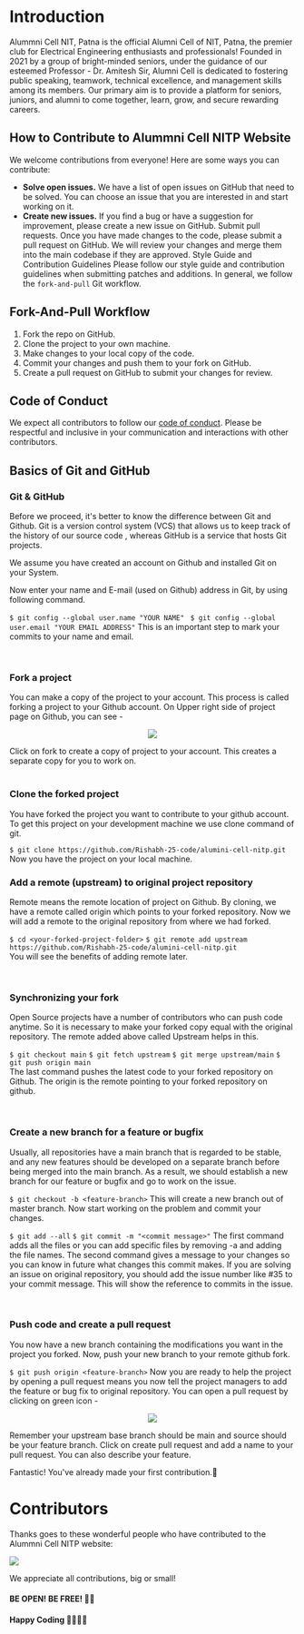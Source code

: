 # Introduction
Alummni Cell NIT, Patna is the official Alumni Cell of NIT, Patna, the premier club for Electrical Engineering enthusiasts and professionals! Founded in 2021 by a group of bright-minded seniors, under the guidance of our esteemed Professor - Dr. Amitesh Sir, Alumni Cell is dedicated to fostering public speaking, teamwork, technical excellence, and management skills among its members. Our primary aim is to provide a platform for seniors, juniors, and alumni to come together, learn, grow, and secure rewarding careers.

## How to Contribute to Alummni Cell NITP Website
We welcome contributions from everyone! Here are some ways you can contribute:

 - **Solve open issues.** We have a list of open issues on GitHub that need to be solved. You can choose an issue that you are interested in and start working on it.
 - **Create new issues.** If you find a bug or have a suggestion for improvement, please create a new issue on GitHub.
Submit pull requests. Once you have made changes to the code, please submit a pull request on GitHub. We will review your changes and merge them into the main codebase if they are approved.
Style Guide and Contribution Guidelines
Please follow our style guide and contribution guidelines when submitting patches and additions. In general, we follow the `fork-and-pull` Git workflow.

## Fork-And-Pull Workflow

1. Fork the repo on GitHub.
2. Clone the project to your own machine.
3. Make changes to your local copy of the code.
4. Commit your changes and push them to your fork on GitHub.
5. Create a pull request on GitHub to submit your changes for review.

## Code of Conduct
We expect all contributors to follow our [code of conduct](https://github.com/Rishabh-25-code/alumini-cell-nitp/CODE_OF_CONDUCT.md). Please be respectful and inclusive in your communication and interactions with other contributors.

## Basics of Git and GitHub

### Git & GitHub

Before we proceed, it's better to know the difference between Git and Github. Git is a version control system (VCS) that allows us to keep track of the history of our source code , whereas GitHub is a service that hosts Git projects. 

We assume you have created an account on Github and installed Git on your System.

Now enter your name and E-mail (used on Github) address in Git, by using following command.

`$ git config --global user.name "YOUR NAME"`
` $ git config --global user.email "YOUR EMAIL ADDRESS"`
This is an important step to mark your commits to your name and email.

<br />

### Fork a project

You can make a copy of the project to your account. This process is called forking a project to your Github account. On Upper right side of project page on Github, you can see -

<p align="center">  <img  src="https://i.imgur.com/P0n6f97.png">  </p>
Click on fork to create a copy of project to your account. This creates a separate copy for you to work on.

<br />

<br />

### Clone the forked project

You have forked the project you want to contribute to your github account. To get this project on your development machine we use clone command of git.

`$ git clone https://github.com/Rishabh-25-code/alumini-cell-nitp.git`<br/>
Now you have the project on your local machine.
<br />

### Add a remote (upstream) to original project repository

Remote means the remote location of project on Github. By cloning, we have a remote called origin which points to your forked repository. Now we will add a remote to the original repository from where we had forked.

`$ cd <your-forked-project-folder>`
`$ git remote add upstream https://github.com/Rishabh-25-code/alumini-cell-nitp.git` <br/>
You will see the benefits of adding remote later.

<br />

### Synchronizing your fork

Open Source projects have a number of contributors who can push code anytime. So it is necessary to make your forked copy equal with the original repository. The remote added above called Upstream helps in this.

`$ git checkout main`
`$ git fetch upstream`
`$ git merge upstream/main`
`$ git push origin main` <br/>
The last command pushes the latest code to your forked repository on Github. The origin is the remote pointing to your forked repository on github.

<br />

### Create a new branch for a feature or bugfix

Usually, all repositories have a main branch that is regarded to be stable, and any new features should be developed on a separate branch before being merged into the main branch. As a result, we should establish a new branch for our feature or bugfix and go to work on the issue. 

`$ git checkout -b <feature-branch>`
This will create a new branch out of master branch. Now start working on the problem and commit your changes.

`$ git add --all`
`$ git commit -m "<commit message>"`
The first command adds all the files or you can add specific files by removing -a and adding the file names. The second command gives a message to your changes so you can know in future what changes this commit makes. If you are solving an issue on original repository, you should add the issue number like #35 to your commit message. This will show the reference to commits in the issue.

<br />

### Push code and create a pull request

You now have a new branch containing the modifications you want in the project you forked. Now, push your new branch to your remote github fork. 

`$ git push origin <feature-branch>`
Now you are ready to help the project by opening a pull request means you now tell the project managers to add the feature or bug fix to original repository. You can open a pull request by clicking on green icon -

<p align="center">  <img  src="https://i.imgur.com/aGaqAD5.png">  </p>

Remember your upstream base branch should be main and source should be your feature branch. Click on create pull request and add a name to your pull request. You can also describe your feature.

Fantastic! You've already made your first contribution.🥳

# Contributors
Thanks goes to these wonderful people who have contributed to the Alummni Cell NITP website:

<a href = "https://github.com/Rishabh-25-code/alumini-cell-nitp/graphs/contributors">
  <img src = "https://contrib.rocks/image?repo=Rishabh-25-code/alumini-cell-nitp"/>
</a>

We appreciate all contributions, big or small! 
#### BE OPEN! BE FREE! 🚀🚀
#### Happy Coding 👩‍💻👩‍💻